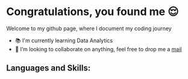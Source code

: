 # Congratulations, you found me 😌

Welcome to my github page, where I document my coding journey

- 📚 I'm currently learning Data Analytics 
- 👯 I’m looking to collaborate on anything, feel free to drop me a [mail](mailto:mafeni96)

## Languages and Skills:



<!--
**Mafeni/mafeni** is a ✨ _special_ ✨ repository because its `README.md` (this file) appears on your GitHub profile.

Here are some ideas to get you started:
- 🛠 I’m currently working on [muvee](https://github.com/Mafeni/muvee
- 🔭 I’m currently working on ...
- 🌱 I’m currently learning ...
- 👯 I’m looking to collaborate on ...
- 🤔 I’m looking for help with ...
- 💬 Ask me about ...
- 📫 How to reach me: ...
- 😄 Pronouns: ...
- ⚡ Fun fact: ...
-->
